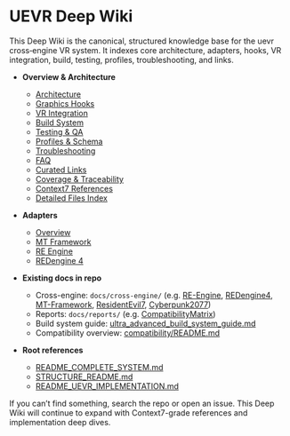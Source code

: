 # UEVR Deep Wiki

This Deep Wiki is the canonical, structured knowledge base for the uevr cross‑engine VR system. It indexes core architecture, adapters, hooks, VR integration, build, testing, profiles, troubleshooting, and links.

- __Overview & Architecture__
  - [Architecture](./architecture.md)
  - [Graphics Hooks](./graphics-hooks.md)
  - [VR Integration](./vr-integration.md)
  - [Build System](./build.md)
  - [Testing & QA](./testing.md)
  - [Profiles & Schema](./profiles.md)
  - [Troubleshooting](./troubleshooting.md)
  - [FAQ](./faq.md)
  - [Curated Links](./links.md)
  - [Coverage & Traceability](./coverage.md)
  - [Context7 References](./context7.md)
  - [Detailed Files Index](./files-index-detailed.md)

- __Adapters__
  - [Overview](./adapters/README.md)
  - [MT Framework](./adapters/mt-framework.md)
  - [RE Engine](./adapters/re-engine.md)
  - [REDengine 4](./adapters/redengine4.md)

- __Existing docs in repo__
  - Cross-engine: `docs/cross-engine/` (e.g. [RE-Engine](../cross-engine/RE-Engine.md), [REDengine4](../cross-engine/REDengine4.md), [MT-Framework](../cross-engine/MT-Framework.md), [ResidentEvil7](../cross-engine/ResidentEvil7.md), [Cyberpunk2077](../cross-engine/Cyberpunk2077.md))
  - Reports: `docs/reports/` (e.g. [CompatibilityMatrix](../reports/CompatibilityMatrix.md))
  - Build system guide: [ultra_advanced_build_system_guide.md](../build_system/ultra_advanced_build_system_guide.md)
  - Compatibility overview: [compatibility/README.md](../compatibility/README.md)

- __Root references__
  - [README_COMPLETE_SYSTEM.md](../../README_COMPLETE_SYSTEM.md)
  - [STRUCTURE_README.md](../../STRUCTURE_README.md)
  - [README_UEVR_IMPLEMENTATION.md](../../README_UEVR_IMPLEMENTATION.md)

If you can’t find something, search the repo or open an issue. This Deep Wiki will continue to expand with Context7-grade references and implementation deep dives.
